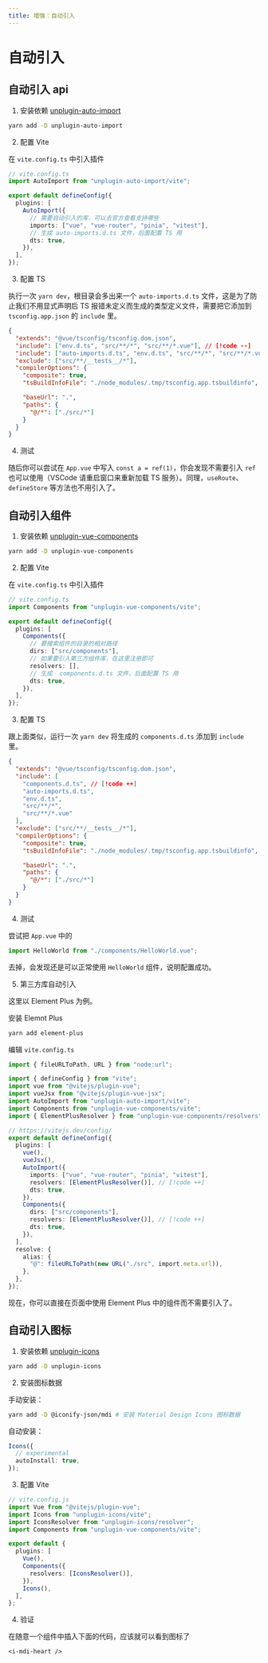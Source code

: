 ```yaml
---
title: 增强：自动引入
---
```


# 自动引入

## 自动引入 api

1. 安装依赖 [unplugin-auto-import](https://github.com/unplugin/unplugin-auto-import)

```zsh
yarn add -D unplugin-auto-import
```

2. 配置 Vite

在 `vite.config.ts` 中引入插件

```ts
// vite.config.ts
import AutoImport from "unplugin-auto-import/vite";

export default defineConfig({
  plugins: [
    AutoImport({
      // 需要自动引入的库，可以去官方查看支持哪些
      imports: ["vue", "vue-router", "pinia", "vitest"],
      // 生成 auto-imports.d.ts 文件，后面配置 TS 用
      dts: true,
    }),
  ],
});
```

3. 配置 TS

执行一次 `yarn dev`，根目录会多出来一个 `auto-imports.d.ts` 文件，这是为了防止我们不用显式声明后 TS 报错未定义而生成的类型定义文件，需要把它添加到 `tsconfig.app.json` 的 `include` 里。

```json
{
  "extends": "@vue/tsconfig/tsconfig.dom.json",
  "include": ["env.d.ts", "src/**/*", "src/**/*.vue"], // [!code --]
  "include": ["auto-imports.d.ts", "env.d.ts", "src/**/*", "src/**/*.vue"], // [!code ++]
  "exclude": ["src/**/__tests__/*"],
  "compilerOptions": {
    "composite": true,
    "tsBuildInfoFile": "./node_modules/.tmp/tsconfig.app.tsbuildinfo",

    "baseUrl": ".",
    "paths": {
      "@/*": ["./src/*"]
    }
  }
}
```

4. 测试

随后你可以尝试在 `App.vue` 中写入 `const a = ref(1)`，你会发现不需要引入 `ref` 也可以使用（VSCode 请重启窗口来重新加载 TS 服务）。同理，`useRoute`、`defineStore` 等方法也不用引入了。

## 自动引入组件

1. 安装依赖 [unplugin-vue-components](https://github.com/unplugin/unplugin-vue-components)

```zsh
yarn add -D unplugin-vue-components
```

2. 配置 Vite

在 `vite.config.ts` 中引入插件

```ts
// vite.config.ts
import Components from "unplugin-vue-components/vite";

export default defineConfig({
  plugins: [
    Components({
      // 要搜索组件的目录的相对路径
      dirs: ["src/components"],
      // 如果要引入第三方组件库，在这里注册即可
      resolvers: [],
      // 生成  components.d.ts 文件，后面配置 TS 用
      dts: true,
    }),
  ],
});
```

3. 配置 TS

跟上面类似，运行一次 `yarn dev` 将生成的 `components.d.ts` 添加到 `include` 里。

```json
{
  "extends": "@vue/tsconfig/tsconfig.dom.json",
  "include": [
    "components.d.ts", // [!code ++]
    "auto-imports.d.ts",
    "env.d.ts",
    "src/**/*",
    "src/**/*.vue"
  ],
  "exclude": ["src/**/__tests__/*"],
  "compilerOptions": {
    "composite": true,
    "tsBuildInfoFile": "./node_modules/.tmp/tsconfig.app.tsbuildinfo",

    "baseUrl": ".",
    "paths": {
      "@/*": ["./src/*"]
    }
  }
}
```

4. 测试

尝试把 `App.vue` 中的

```ts
import HelloWorld from "./components/HelloWorld.vue";
```

去掉，会发现还是可以正常使用 `HelloWorld` 组件，说明配置成功。

5. 第三方库自动引入

这里以 Element Plus 为例。

安装 Elemnt Plus

```zsh
yarn add element-plus
```

编辑 `vite.config.ts`

```ts
import { fileURLToPath, URL } from "node:url";

import { defineConfig } from "vite";
import vue from "@vitejs/plugin-vue";
import vueJsx from "@vitejs/plugin-vue-jsx";
import AutoImport from "unplugin-auto-import/vite";
import Components from "unplugin-vue-components/vite";
import { ElementPlusResolver } from "unplugin-vue-components/resolvers"; // [!code ++]

// https://vitejs.dev/config/
export default defineConfig({
  plugins: [
    vue(),
    vueJsx(),
    AutoImport({
      imports: ["vue", "vue-router", "pinia", "vitest"],
      resolvers: [ElementPlusResolver()], // [!code ++]
      dts: true,
    }),
    Components({
      dirs: ["src/components"],
      resolvers: [ElementPlusResolver()], // [!code ++]
      dts: true,
    }),
  ],
  resolve: {
    alias: {
      "@": fileURLToPath(new URL("./src", import.meta.url)),
    },
  },
});
```

现在，你可以直接在页面中使用 Element Plus 中的组件而不需要引入了。

## 自动引入图标

1. 安装依赖 [unplugin-icons](https://github.com/unplugin/unplugin-icons)

```zsh
yarn add -D unplugin-icons
```

2. 安装图标数据

手动安装：

```zsh
yarn add -D @iconify-json/mdi # 安装 Material Design Icons 图标数据
```

自动安装：

```ts
Icons({
  // experimental
  autoInstall: true,
});
```

3. 配置 Vite

```ts
// vite.config.js
import Vue from "@vitejs/plugin-vue";
import Icons from "unplugin-icons/vite";
import IconsResolver from "unplugin-icons/resolver";
import Components from "unplugin-vue-components/vite";

export default {
  plugins: [
    Vue(),
    Components({
      resolvers: [IconsResolver()],
    }),
    Icons(),
  ],
};
```

4. 验证

在随意一个组件中插入下面的代码，应该就可以看到图标了

```vue
<i-mdi-heart />
```
